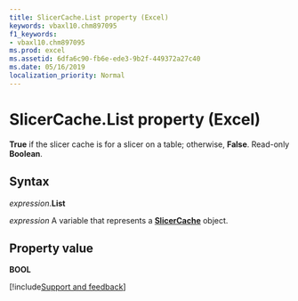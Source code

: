 ```yaml
---
title: SlicerCache.List property (Excel)
keywords: vbaxl10.chm897095
f1_keywords:
- vbaxl10.chm897095
ms.prod: excel
ms.assetid: 6dfa6c90-fb6e-ede3-9b2f-449372a27c40
ms.date: 05/16/2019
localization_priority: Normal
---
```



# SlicerCache.List property (Excel)

**True** if the slicer cache is for a slicer on a table; otherwise, **False**. Read-only **Boolean**.


## Syntax

_expression_.**List**

_expression_ A variable that represents a **[SlicerCache](Excel.SlicerCache.md)** object.


## Property value

**BOOL**




[!include[Support and feedback](~/includes/feedback-boilerplate.md)]